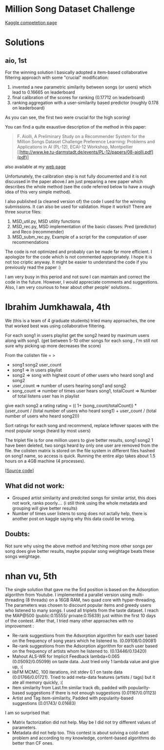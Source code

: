 # Million Song Dataset Challenge

[Kaggle competetion page](http://www.kaggle.com/c/msdchallenge)

# Solutions

## aio, 1st

For the winning solution I basically adopted a item-based collaborative filtering approach with some "crucial" modification:

1. invented a new parametric similarity between songs (or users) which lead to 0.16665 on leaderboard
2. final calibration of the scores for ranking (0.17712 on leaderboard)
3. ranking aggregation with a user-similarity based predictor (roughly 0.178 on leaderboard)

As you can see, the first two were crucial for the high scoring!

You can find a quite exaustive description of the method in this paper:

> F. Aiolli, A Preliminary Study on a Recommender System for the Million Songs Dataset Challenge Preference Learning: Problems and Applications in AI (PL-12), ECAI-12 Workshop, Montpellier
> [[http://www.ke.tu-darmstadt.de/events/PL-12/papers/08-aiolli.pdf](pdf)]

also available at my [web page](http://www.math.unipd.it/~aiolli/paperi.html)

Unfortunately, the calibration step is not fully documented and it is not discussed in the paper above.I am just preparing a new paper which describes the whole method (see the code referred below to have a rough idea of this very simple method).

I also published (a cleaned version of) the code I used for the winning submissions. It can also be used for validation. Hope it works!! There are three source files:
1. MSD_util.py, MSD utility functions
2. MSD_rec.py, MSD implementation of the basic classes: Pred (predictor) and Reco (recommender)
3. MSD_subm_rec.py, Example of a script for the computation of user recommendations

The code is not optimized and probably can be made far more efficient. I apologize for the code which is not commented appropriately. I hope it is not too criptic anyway. It might be easier to understand the code if you previously read the paper :)

I am very busy in this period and not sure I can maintain and correct the code in the future. However, I would appreciate comments and suggestions. Also, I am very courious to hear about other people' solutions..

# Ibrahim Jumkhawala, 4th
We (this is a team of 4 graduate students) tried many approaches, the one that worked best was using collaborative filtering.

For each song1 in users playlist get the song2 heard by maximum users along with song1. (get between 5-10 other songs for each song , I'm still not sure why picking up more decreases the score)

From the colisten file = > 
- song1 song2 user_count 
- song1 => in users playlist
- song2 => song with highest count of other users who heard song1 and song2
- user_count => number of users hearing song1 and song2
- song_count => number of times user hears song1,  totalCount => Number of total listens user has in playlist

give each song2 a rating
rating = (( 1+ (song_count/totalCount)) * (user_count / (total number of users who heard song1) + user_count / (total number of users who heard song2)))

Sort ratings for each song and recommend, replace leftover spaces with the most popular songs (heard by most users)

The triplet file is for one million users to give better results, song1 song2 1 have been deleted, two songs heard by only one user are removed from the file. the colisten matrix is stored on the file system in different files hashed on song1 name, so access is quick. Running the entire algo takes about 1.5 hours on a 4GB machine (4 processes).

[[Source code](https://github.com/ibby923/MSD-programs/tree/master/Final_Submission)]

## What did not work:
- Grouped artist similarity and predcited songs for similar artist, this does not work, ranks poorly.... (i still think using the whole metadata and grouping will give better results)
- Number of times user listens to song does not actally help, there is another post on kaggle saying why this data could be wrong.

## Doubts:
Not sure why using the above method and fetching more other songs per song does give better results, maybe popular song weightage beats these songs weightage.

# nhan vu, 5th

The single solution that gave me the 5rd position is based on the Adsorption algorithm from Youtube. I implemented a parallel version using multi-threading (8 threads) on a 16GB RAM, two quad core with hyper-threading. The parameters was chosen to discount popular items and greedy users who listened to many songs. I used all triplets from the taste dataset.
I reach the MAP@500 (public:0.15555/ private:0.15639) just within the first 10 days of the contest. After that, I tried many other approaches with no improvement :
- Re-rank suggestions from the Adsorption algorithm for each user based on the frequency of song years which he listened to. (0.09108/0.09081)
- Re-rank suggestions from the Adsorption algorithm for each user based on the frequency of artists whom he listened to. (0.13446/0.13420)
- Mahout ALS-WR for Implicit Feedback lambda=0.065 (0.05092/0.05099) on taste data. Just tried only 1 lambda value and give up, :(
- libFM MCMC, 100 iterations, init stdev 0.1 on taste data (0.01766/0.01721). Tried to add meta-data features (artists / tags) but it ate all memory quickly, :(
- Item similarity from Last.fm similar track db, padded with popularity-based suggestions if there is not enough suggestions (0.01167/0.01123)
- Artist and Tag item-similarity, Padded with popularity-based suggestions (0.01743/ 0.01683)

I am so surprised that:
- Matrix factorization did not help. May be I did not try different values of parameters.
- Metadata did not help too. This contest is about solving a cold-start problem and according to my knowledge, content-based algorithms do better than CF ones.
